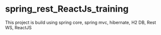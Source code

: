 # spring_rest_ReactJs_training
This project is build using spring core, spring mvc, hibernate, H2 DB, Rest WS, ReactJS 
